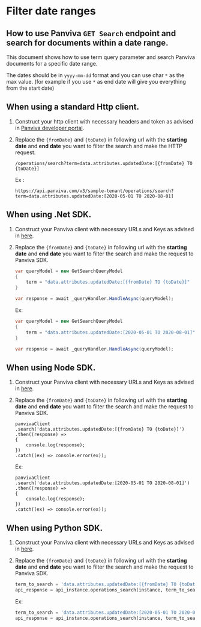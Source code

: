 # Filter date ranges
## How to use Panviva `GET Search` endpoint and search for documents within a date range.

This document shows how to use term query parameter and search Panviva documents for a specific date range.

The dates should be in `yyyy-mm-dd` format and you can use char `*` as the max value. (for example if you use `*` as end date will give you everything from the start date)

## When using a standard Http client.

1. Construct your http client with necessary headers and token as advised in [Panviva developer portal](https://dev.panviva.com).

2. Replace the `{fromDate}` and `{toDate}` in following url with the **starting date** and **end date** you want to filter the search and make the HTTP request.

    `/operations/search?term=data.attributes.updatedDate:[{fromDate} TO {toDate}]`

    Ex : 
    ```HTTP
    https://api.panviva.com/v3/sample-tenant/operations/search?term=data.attributes.updatedDate:[2020-05-01 TO 2020-08-01]
    ```

## When using .Net SDK.

1. Construct your Panviva client with necessary URLs and Keys as advised in [here](https://github.com/panviva/toolkit-dotnet-sdk).

2. Replace the `{fromDate}` and `{toDate}` in following url with the **starting date** and **end date** you want to filter the search and make the request to Panviva SDK.

    ```c#
    var queryModel = new GetSearchQueryModel
    {
        term = "data.attributes.updatedDate:[{fromDate} TO {toDate}]"
    }

    var response = await _queryHandler.HandleAsync(queryModel);
    ```

    Ex:
    ```c#
    var queryModel = new GetSearchQueryModel
    {
        term = "data.attributes.updatedDate:[2020-05-01 TO 2020-08-01]"
    }

    var response = await _queryHandler.HandleAsync(queryModel);
    ```

## When using Node SDK.

1. Construct your Panviva client with necessary URLs and Keys as advised in [here](https://github.com/panviva/toolkit-node-sdk).

2. Replace the `{fromDate}` and `{toDate}` in following url with the **starting date** and **end date** you want to filter the search and make the request to Panviva SDK.

    ```Js
    panvivaClient
    .search('data.attributes.updatedDate:[{fromDate} TO {toDate}]')
    .then((response) => 
    {
        console.log(response);
    })
    .catch((ex) => console.error(ex));
    ```

    Ex: 
    ```Js
    panvivaClient
    .search('data.attributes.updatedDate:[2020-05-01 TO 2020-08-01]')
    .then((response) => 
    {
        console.log(response);
    })
    .catch((ex) => console.error(ex));
    ```

## When using Python SDK.

1. Construct your Panviva client with necessary URLs and Keys as advised in [here](https://github.com/panviva/toolkit-node-sdk).

2. Replace the `{fromDate}` and `{toDate}` in following url with the **starting date** and **end date** you want to filter the search and make the request to Panviva SDK.

    ```python
    term_to_search = 'data.attributes.updatedDate:[{fromDate} TO {toDate}]'
    api_response = api_instance.operations_search(instance, term_to_search)
    ```

    Ex:
    ```python
    term_to_search = 'data.attributes.updatedDate:[2020-05-01 TO 2020-08-01]'
    api_response = api_instance.operations_search(instance, term_to_search)
    ```